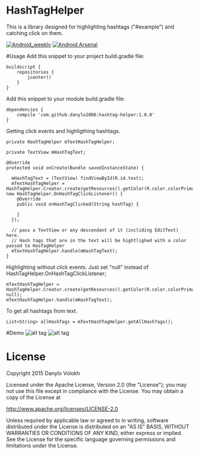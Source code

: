 # HashTagHelper
This is a library designed for highlighting hashtags ("#example") and catching click on them.

[![Android_weekly](https://img.shields.io/badge/Android%20Weekly-HashTagHelper-green.svg)](http://androidweekly.net/issues/issue-185)
[![Android Arsenal](https://img.shields.io/badge/Android%20Arsenal-HashTagHelper-green.svg?style=true)](https://android-arsenal.com/details/1/2953) 

#Usage
Add this snippet to your project build.gradle file:
```
buildscript {
    repositories {
        jcenter()
    }
}
```
Add this snippet to your module build.gradle file:

```
dependencies {
    compile 'com.github.danylo2006:hashtag-helper:1.0.0'
}
```
Getting click events and highligthing hashtags.
```
private HashTagHelper mTextHashTagHelper;

private TextView mHashTagText;

@Override
protected void onCreate(Bundle savedInstanceState) {

  mHashTagText = (TextView) findViewById(R.id.text);
  mTextHashTagHelper = HashTagHelper.Creator.create(getResources().getColor(R.color.colorPrimary), new HashTagHelper.OnHashTagClickListener() {
    @Override
    public void onHashTagClicked(String hashTag) {
        
    }
  });
        
  // pass a TextView or any descendant of it (incliding EditText) here.
  // Hash tags that are in the text will be hightlighed with a color passed to HasTagHelper
  mTextHashTagHelper.handle(mHashTagText);
}
```
Highlighting without click events.
Just set "null" instead of HashTagHelper.OnHashTagClickListener;
```
mTextHashTagHelper = HashTagHelper.Creator.create(getResources().getColor(R.color.colorPrimary), null);
mTextHashTagHelper.handle(mHashTagText);
```
To get all hashtags from text.
```
List<String> allHashTags = mTextHashTagHelper.getAllHashTags();
```
#Demo
![alt tag](https://cloud.githubusercontent.com/assets/2686355/11998408/e6aa1f62-aaa6-11e5-911a-c598b6853862.gif) ![alt tag](https://cloud.githubusercontent.com/assets/2686355/11998409/e6aa3ed4-aaa6-11e5-9797-100a024659cc.gif)

# License

Copyright 2015 Danylo Volokh

Licensed under the Apache License, Version 2.0 (the "License");
you may not use this file except in compliance with the License.
You may obtain a copy of the License at

   http://www.apache.org/licenses/LICENSE-2.0

Unless required by applicable law or agreed to in writing, software
distributed under the License is distributed on an "AS IS" BASIS,
WITHOUT WARRANTIES OR CONDITIONS OF ANY KIND, either express or implied.
See the License for the specific language governing permissions and
limitations under the License.
